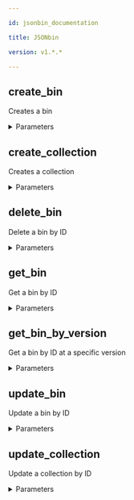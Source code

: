 ```yaml
---

id: jsonbin_documentation

title: JSONbin

version: v1.*.*

---
```


## create_bin

Creates a bin

<details><summary>Parameters</summary>

#### $body

Bin content to create

**Type:** object

#### collection-id

In-order to add a bin to a specific collection instead of the unsorted category which is the default, you need to pass the collection-id in the header. You can Create a Collection on the Collections page after signing-in. For more info on Creating Collections, please refer to our Create Collections API.

**Type:** string

#### name

In order to set a name for the Bin, you can pass this header with a name for the bin. There are no restrictions to set the name except for the length which is limited to 128 characters.

**Type:** string

#### private

By default, if you pass the secret-key in the header, it will Create a Private record. In-order to Create a Public record but also list the record you created on your dashboard, you need to pass private: false header along with the secret-key header.

**Type:** boolean

</details>

## create_collection

Creates a collection

<details><summary>Parameters</summary>

#### $body

Collection to create

**Type:** object

</details>

## delete_bin

Delete a bin by ID

<details><summary>Parameters</summary>

#### id (required)

The ID of the bin

**Type:** string

</details>

## get_bin

Get a bin by ID

<details><summary>Parameters</summary>

#### id (required)

The ID of the bin

**Type:** string

</details>

## get_bin_by_version

Get a bin by ID at a specific version

<details><summary>Parameters</summary>

#### id (required)

The ID of the bin

**Type:** string

#### version (required)

The version of the bin; use 'latest' to get the last updated record

**Type:** string

</details>

## update_bin

Update a bin by ID

<details><summary>Parameters</summary>

#### id (required)

The ID of the bin

**Type:** string

#### $body

Bin content to update with

**Type:** object

#### versioning

You need to pass versioning: false header to disable versioning while you are Updating a record. Note that you can disable versioning on Private records only.

**Type:** boolean

</details>

## update_collection

Update a collection by ID

<details><summary>Parameters</summary>

#### id (required)

The ID of the collection

**Type:** string

#### $body

Collection to update with

**Type:** object

</details>

